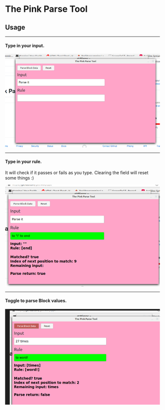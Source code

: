 # The Pink Parse Tool

## Usage

----
#### Type in your input.

![input](assets/type-input.png)

----

#### Type in your rule. 

It will check if it passes or fails as you type. Clearing the field will reset some things :)

![rule](assets/type-rule.png)

----

#### Toggle to parse Block values.

![block](assets/blocks.png)